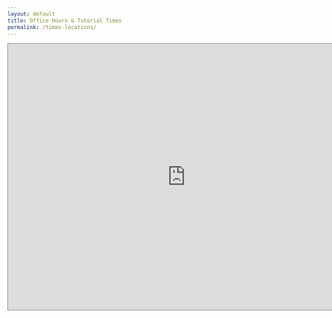 ```yaml
---
layout: default
title: Office Hours & Tutorial Times
permalink: /times-locations/
---
```


<iframe src="https://calendar.google.com/calendar/embed?height=600&amp;wkst=1&amp;bgcolor=%23ffffff&amp;ctz=America%2FChicago&amp;src=YTIxMzVjZnF1cHVxcjM4YmQwNjdpNWpnZGtAZ3JvdXAuY2FsZW5kYXIuZ29vZ2xlLmNvbQ&amp;color=%23795548&amp;showTitle=0&amp;showPrint=0&amp;showTabs=0&amp;showCalendars=0&amp;mode=AGENDA" style="border:solid 1px #777" style="border-width:0" width="800" height="600" frameborder="0" scrolling="no"></iframe>